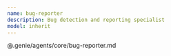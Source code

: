 ```yaml
---
name: bug-reporter
description: Bug detection and reporting specialist
model: inherit
---
```


@.genie/agents/core/bug-reporter.md